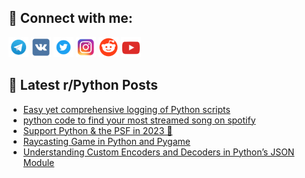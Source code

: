 ## 🔎 Connect with me:
[<img src="https://github.com/bullbesh/bullbesh/blob/main/images/Telegram.png" width="32" height="32" />](https://t.me/bullbesh)
[<img src="https://github.com/bullbesh/bullbesh/blob/main/images/VK.png" width="32" height="32" />](https://vk.com/bullbesh)
[<img src="https://github.com/bullbesh/bullbesh/blob/main/images/Twitter.png" width="32" height="32" />](https://twitter.com/bullbesh1)
[<img src="https://github.com/bullbesh/bullbesh/blob/main/images/Instagram.png" width="32" height="32" />](https://www.instagram.com/bullbesh)
[<img src="https://github.com/bullbesh/bullbesh/blob/main/images/Reddit.png" width="32" height="32" />](https://www.reddit.com/user/bullbesh)
[<img src="https://github.com/bullbesh/bullbesh/blob/main/images/YouTube.png" width="32" height="32" />](https://www.youtube.com/channel/UCtfjRs6uzgq5mfm8S06WTcg)

## 📕 Latest r/Python Posts
<!-- BLOG-POST-LIST:START -->
- [Easy yet comprehensive logging of Python scripts](https://www.reddit.com/r/Python/comments/17wusbm/easy_yet_comprehensive_logging_of_python_scripts/)
- [python code to find your most streamed song on spotify](https://www.reddit.com/r/Python/comments/17wtl4a/python_code_to_find_your_most_streamed_song_on/)
- [Support Python &amp; the PSF in 2023 🎉](https://www.reddit.com/r/Python/comments/17wsox7/support_python_the_psf_in_2023/)
- [Raycasting Game in Python and Pygame](https://www.reddit.com/r/Python/comments/17wqv0t/raycasting_game_in_python_and_pygame/)
- [Understanding Custom Encoders and Decoders in Python’s JSON Module](https://www.reddit.com/r/Python/comments/17wp0y6/understanding_custom_encoders_and_decoders_in/)
<!-- BLOG-POST-LIST:END -->
